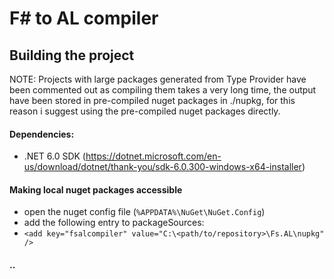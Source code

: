 # F# to AL compiler

## Building the project 

NOTE: Projects with large packages generated from Type Provider have been commented out as compiling them takes a very long time, the output have been stored in pre-compiled nuget packages in ./nupkg, for this reason i suggest using the pre-compiled nuget packages directly.

#### Dependencies: 

- .NET 6.0 SDK (https://dotnet.microsoft.com/en-us/download/dotnet/thank-you/sdk-6.0.300-windows-x64-installer)


#### Making local nuget packages accessible   

- open the nuget config file (`%APPDATA%\NuGet\NuGet.Config`)
- add the following entry to packageSources:
- `<add key="fsalcompiler" value="C:\<path/to/repository>\Fs.AL\nupkg" />`

#### .. 